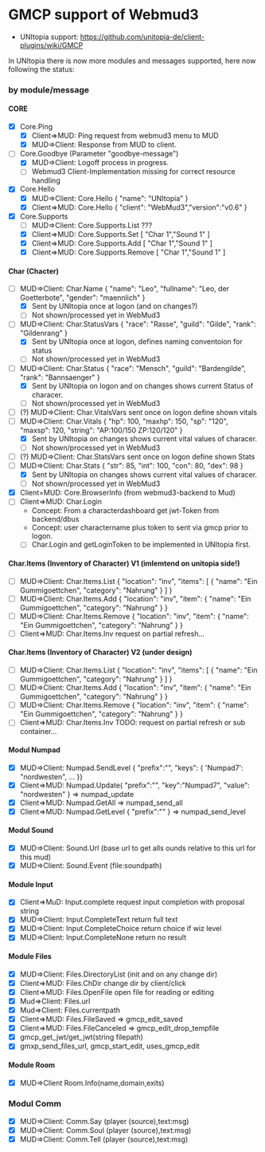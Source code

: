 # GMCP support of Webmud3

* UNItopia support: https://github.com/unitopia-de/client-plugins/wiki/GMCP

In UNItopia there is now more modules and messages supported, here now following the status:

### by module/message
#### CORE
- [x]  Core.Ping
    - [x]  Client=>MUD: Ping request from webmud3 menu to MUD
    - [x]  MUD=>Client: Response from MUD to client.
- [ ]  Core.Goodbye (Parameter "goodbye-message")
    - [x]  MUD=>Client: Logoff process in progress.
    - [ ]  Webmud3 Client-Implementation missing for correct resource handling
- [x]  Core.Hello
    - [x]  MUD=>Client: Core.Hello { "name": "UNItopia" }
    - [x]  Client=>MUD:  Core.Hello { "client": "WebMud3","version":"v0.6" }
- [x]  Core.Supports
    - [ ]  MUD=>Client: Core.Supports.List ???
    - [x]  Client=>MUD: Core.Supports.Set \[ "Char 1","Sound 1" \]
    - [x]  Client=>MUD: Core.Supports.Add \[ "Char 1","Sound 1" \]
    - [x]  Client=>MUD: Core.Supports.Remove \[ "Char 1","Sound 1" \]
#### Char (Chacter)
- [ ]  MUD=>Client: Char.Name  { "name": "Leo", "fullname": "Leo, der Goetterbote", "gender": "maennlich" }
    - [x]  Sent by UNItopia once at logon (and on changes?)
    - [ ]  Not shown/processed yet in WebMud3
- [ ]  MUD=>Client: Char.StatusVars { "race": "Rasse", "guild": "Gilde", "rank": "Gildenrang" }
    - [x]  Sent by UNItopia once at logon, defines naming conventoion for status
    - [ ]  Not shown/processed yet in WebMud3
- [ ]  MUD=>Client: Char.Status { "race": "Mensch", "guild": "Bardengilde", "rank": "Bannsaenger" }
    - [x]  Sent by UNItopia on logon and on changes shows current Status of characer.
    - [ ]  Not shown/processed yet in WebMud3
- [ ]  (?) MUD=>Client: Char.VitalsVars sent once on logon define shown vitals
- [ ]  MUD=>Client: Char.Vitals { "hp": 100, "maxhp": 150, "sp": "120", "maxsp": 120, "string": "AP:100/150 ZP:120/120" }
    - [x]  Sent by UNItopia on changes shows current vital values of characer.
    - [ ]  Not shown/processed yet in WebMud3
- [ ]  (?) MUD=>Client: Char.StatsVars sent once on logon define shown Stats
- [ ]  MUD=>Client: Char.Stats { "str": 85, "int": 100, "con": 80, "dex": 98 }
    - [x]  Sent by UNItopia on changes shows current vital values of characer.
    - [ ]  Not shown/processed yet in WebMud3
- [x]  Client=MUD: Core.BrowserInfo (from webmud3-backend to Mud)
- [ ]  Client=>MUD: Char.Login
    - Concept: From a characterdashboard get jwt-Token from backend/dbus
    - Concept: user charactername plus token to sent via gmcp prior to logon.
    - [ ]  Char.Login and getLoginToken to be implemented in UNItopia first.

#### Char.Items (Inventory of Character) V1 (imlemtend on unitopia side!)
- [ ]  MUD=>Client: Char.Items.List { "location": "inv", "items": [ { "name": "Ein Gummigoettchen", "category": "Nahrung" } ] }
- [ ]  MUD=>Client: Char.Items.Add { "location": "inv", "item": { "name": "Ein Gummigoettchen", "category": "Nahrung" } }
- [ ]  MUD=>Client: Char.Items.Remove { "location": "inv", "item": { "name": "Ein Gummigoettchen", "category": "Nahrung" } }
- [ ]  Client=>MUD: Char.Items.Inv  request on partial refresh...
#### Char.Items (Inventory of Character) V2 (under design)
- [ ]  MUD=>Client: Char.Items.List { "location": "inv", "items": [ { "name": "Ein Gummigoettchen", "category": "Nahrung" } ] }
- [ ]  MUD=>Client: Char.Items.Add { "location": "inv", "item": { "name": "Ein Gummigoettchen", "category": "Nahrung" } }
- [ ]  MUD=>Client: Char.Items.Remove { "location": "inv", "item": { "name": "Ein Gummigoettchen", "category": "Nahrung" } }
- [ ]  Client=>MUD: Char.Items.Inv  TODO: request on partial refresh or sub container...
#### Modul Numpad 
- [x]  MUD=>Client: Numpad.SendLevel { "prefix":"", "keys": { 'Numpad7': "nordwesten", ... }}
- [x]  Client=>MUD: Numpad.Update( "prefix":"", "key":"Numpad7", "value": "nordwesten" } => numpad_update
- [x]  Client=>MUD: Numpad.GetAll => numpad_send_all
- [x]  Client=>MUD: Numpad.GetLevel { "prefix":"" } => numpad_send_level
#### Modul Sound
- [x]  MUD=>Client: Sound.Url (base url to get alls ounds relative to this url for this mud)
- [x]  MUD=>Client: Sound.Event (file:soundpath)
#### Module Input
- [x]  Client=>MuD: Input.complete request input completion with proposal string
- [x]  MUD=>Client: Input.CompleteText return full text
- [x]  MUD=>Client: Input.CompleteChoice return choice if wiz level
- [x]  MUD=>Client: Input.CompleteNone return no result
#### Module Files
- [x]  MUD=>Client: Files.DirectoryList (init and on any change dir)
- [x]  Client=>MUD: Files.ChDir change dir by client/click
- [x]  Client=>MUD: Files.OpenFile open file for reading or editing
- [x]  Mud=>Client: Files.url
- [x]  Mud=>Client: Files.currentpath
- [x]  Client=>MUD: Files.FileSaved  => gmcp_edit_saved
- [x]  Client=>MUD: Files.FileCanceled  => gmcp_edit_drop_tempfile
- [x]  gmcp_get_jwt/get_jwt(string filepath)
- [x]  gmxp_send_files_url, gmcp_start_edit, uses_gmcp_edit
#### Module Room
- [x]  MUD=>Client Room.Info(name,domain,exits)
### Modul Comm 
- [x]  MUD=>Client: Comm.Say (player (source),text:msg)
- [x]  MUD=>Client: Comm.Soul (player (source),text:msg)
- [x]  MUD=>Client: Comm.Tell (player (source),text:msg)
